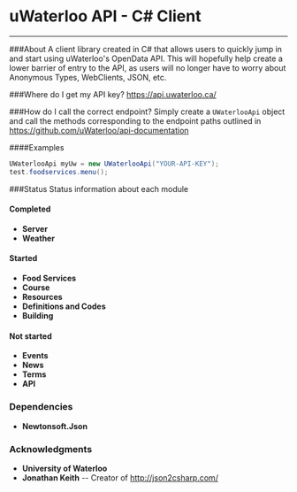 # uWaterloo API - C# Client
---

###About
A client library created in C# that allows users to quickly jump in and start using uWaterloo's OpenData API. 
This will hopefully help create a lower barrier of entry to the API, as users will no longer have to worry about Anonymous Types, WebClients, JSON, etc.

###Where do I get my API key?
https://api.uwaterloo.ca/

###How do I call the correct endpoint?
Simply create a `UWaterlooApi` object and call the methods corresponding to the endpoint paths outlined in https://github.com/uWaterloo/api-documentation

####Examples

```C#
UWaterlooApi myUw = new UWaterlooApi("YOUR-API-KEY");
test.foodservices.menu(); 
```
###Status
Status information about each module
#### Completed
* **Server**
* **Weather**

#### Started
* **Food Services**
* **Course**
* **Resources**
* **Definitions and Codes**
* **Building**

#### Not started
* **Events**
* **News**
* **Terms**
* **API**

### Dependencies 
* **Newtonsoft.Json**

### Acknowledgments
* **University of Waterloo**
* **Jonathan Keith** -- Creator of http://json2csharp.com/
